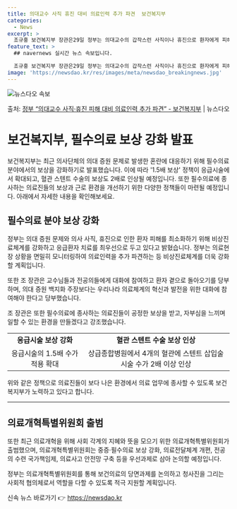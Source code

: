 ```yaml
---
title: 의대교수 사직 휴진 대비 의료인력 추가 파견  보건복지부
categories:
  - News
excerpt: >
  조규홍 보건복지부 장관은29일 정부는 의대교수의 갑작스런 사직이나 휴진으로 환자에게 피해가 발생하지 않도록 …
feature_text: >
  ## navernews 실시간 뉴스 속보입니다.

  조규홍 보건복지부 장관은29일 정부는 의대교수의 갑작스런 사직이나 휴진으로 환자에게 피해가 발생하지 않도록 …
image: 'https://newsdao.kr/res/images/meta/newsdao_breakingnews.jpg'
---
```


![뉴스다오 속보](https://newsdao.kr/res/images/meta/newsdao_breakingnews.jpg)

<p>출처: <a href="https://newsdao.kr/3692" rel="dofollow">정부 “의대교수 사직·휴진 피해 대비 의료인력 추가 파견”   - 보건복지부</a> | 뉴스다오</p>

<h1>보건복지부, 필수의료 보상 강화 발표</h1>
<p data-ke-size="size16"></p>
보건복지부는 최근 의사단체의 의대 증원 문제로 발생한 혼란에 대응하기 위해 필수의료 분야에서의 보상을 강화하기로 발표했습니다. 이에 따라 '1.5배 보상' 정책이 응급시술에서 확대되고, 혈관 스텐트 수술의 보상도 2배로 인상될 예정입니다. 또한 필수의료에 종사하는 의료진들의 보상과 근로 환경을 개선하기 위한 다양한 정책들이 마련될 예정입니다. 아래에서 자세한 내용을 확인해보세요. 
<p data-ke-size="size16"></p>

<h2 data-ke-size="size26">필수의료 분야 보상 강화</h2>
<p data-ke-size="size16">정부는 의대 증원 문제와 의사 사직, 휴진으로 인한 환자 피해를 최소화하기 위해 비상진료체계를 강화하고 응급환자 치료를 최우선으로 두고 있다고 밝혔습니다. 정부는 의료현장 상황을 면밀히 모니터링하여 의료인력을 추가 파견하는 등 비상진료체계를 더욱 강화할 계획입니다.</p>
<p data-ke-size="size16">또한 조 장관은 교수님들과 전공의들에게 대화에 참여하고 환자 곁으로 돌아오기를 당부하며, 의대 증원 백지화 주장보다는 우리나라 의료체계의 혁신과 발전을 위한 대화에 참여해야 한다고 당부했습니다.</p>
<p data-ke-size="size16">조 장관은 또한 필수의료에 종사하는 의료진들이 공정한 보상을 받고, 자부심을 느끼며 일할 수 있는 환경을 만들겠다고 강조했습니다.</p>
<table>
	<tr>
		<td style="text-align: center; height: 17px;"><b>응급시술 보상 강화</b></td>
		<td style="text-align: center; height: 17px;"><b>혈관 스텐트 수술 보상 인상</b></td>
	</tr>
	<tr>
		<td style="text-align: center; height: 17px;">응급시술의 1.5배 수가 적용 확대</td>
		<td style="text-align: center; height: 17px;">상급종합병원에서 4개의 혈관에 스텐트 삽입술 시술 수가 2배 이상 인상</td>
	</tr>
</table>
<p data-ke-size="size16">위와 같은 정책으로 의료진들이 보다 나은 환경에서 의료 업무에 종사할 수 있도록 보건복지부가 노력하고 있다고 합니다.</p>
<hr>
<h2 data-ke-size="size26">의료개혁특별위원회 출범</h2>
<p data-ke-size="size16">또한 최근 의료개혁을 위해 사회 각계의 지혜와 뜻을 모으기 위한 의료개혁특별위원회가 출범했으며, 의료개혁특별위원회는 중증·필수의료 보상 강화, 의료전달체계 개편, 전공의 수련 국가책임제, 의료사고 안전망 구축 등을 우선과제로 삼아 논의할 예정입니다.</p>
<p data-ke-size="size16">정부는 의료개혁특별위원회를 통해 보건의료의 당면과제를 논의하고 청사진을 그리는 사회적 협의체로서 역할을 다할 수 있도록 적극 지원할 계획입니다.</p>
<p data-ke-size="size16"></p>
<p data-ke-size="size16"></p> 

신속 뉴스 바로가기 👉 <a href="https://newsdao.kr" rel="dofollow">https://newsdao.kr</a>


